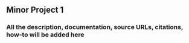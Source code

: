 ## Minor Project 1

### All the description, documentation, source URLs, citations, how-to will be added here
